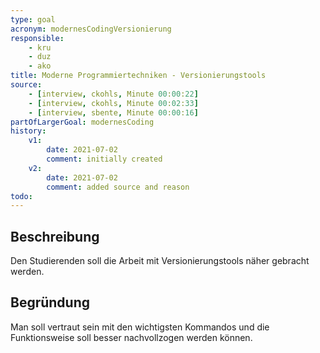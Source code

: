 ```yaml
---
type: goal
acronym: modernesCodingVersionierung
responsible: 
    - kru
    - duz
    - ako
title: Moderne Programmiertechniken - Versionierungstools
source:
    - [interview, ckohls, Minute 00:00:22]
    - [interview, ckohls, Minute 00:02:33]
    - [interview, sbente, Minute 00:00:16]
partOfLargerGoal: modernesCoding
history:
    v1:
        date: 2021-07-02
        comment: initially created
    v2:
        date: 2021-07-02
        comment: added source and reason
todo: 
---
```


## Beschreibung

Den Studierenden soll die Arbeit mit Versionierungstools näher gebracht werden.

## Begründung

Man soll vertraut sein mit den wichtigsten Kommandos und die Funktionsweise soll besser nachvollzogen werden können.